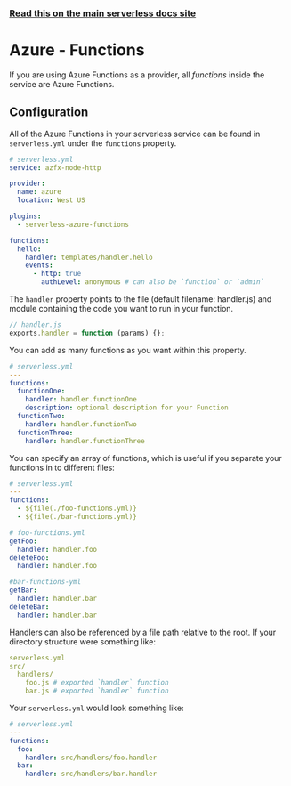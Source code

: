 <!--
title: Serverless Framework - Azure Functions Guide - Functions
menuText: Functions
menuOrder: 5
description: How to configure Azure Functions in the Serverless Framework
layout: Doc
-->

<!-- DOCS-SITE-LINK:START automatically generated  -->

### [Read this on the main serverless docs site](https://www.serverless.com/framework/docs/providers/azure/guide/functions)

<!-- DOCS-SITE-LINK:END -->

# Azure - Functions

If you are using Azure Functions as a provider, all _functions_ inside the service are Azure Functions.

## Configuration

All of the Azure Functions in your serverless service can be found in `serverless.yml` under the `functions` property.

```yml
# serverless.yml
service: azfx-node-http

provider:
  name: azure
  location: West US

plugins:
  - serverless-azure-functions

functions:
  hello:
    handler: templates/handler.hello
    events:
      - http: true
        authLevel: anonymous # can also be `function` or `admin`
```

The `handler` property points to the file (default filename: handler.js) and
module containing the code you want to run in your function.

```javascript
// handler.js
exports.handler = function (params) {};
```

You can add as many functions as you want within this property.

```yml
# serverless.yml
---
functions:
  functionOne:
    handler: handler.functionOne
    description: optional description for your Function
  functionTwo:
    handler: handler.functionTwo
  functionThree:
    handler: handler.functionThree
```

You can specify an array of functions, which is useful if you separate your functions in to different files:

```yml
# serverless.yml
---
functions:
  - ${file(./foo-functions.yml)}
  - ${file(./bar-functions.yml)}
```

```yml
# foo-functions.yml
getFoo:
  handler: handler.foo
deleteFoo:
  handler: handler.foo
```

```yml
#bar-functions-yml
getBar:
  handler: handler.bar
deleteBar:
  handler: handler.bar
```

Handlers can also be referenced by a file path relative to the root. If your directory structure were something like:

```yml
serverless.yml
src/
  handlers/
    foo.js # exported `handler` function
    bar.js # exported `handler` function
```

Your `serverless.yml` would look something like:

```yml
# serverless.yml
---
functions:
  foo:
    handler: src/handlers/foo.handler
  bar:
    handler: src/handlers/bar.handler
```
